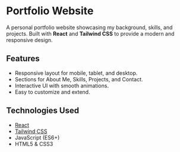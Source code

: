 # Portfolio Website

A personal portfolio website showcasing my background, skills, and projects. Built with **React** and **Tailwind CSS** to provide a modern and responsive design.

## Features

- Responsive layout for mobile, tablet, and desktop.
- Sections for About Me, Skills, Projects, and Contact.
- Interactive UI with smooth animations.
- Easy to customize and extend.

## Technologies Used

- [React](https://reactjs.org/)
- [Tailwind CSS](https://tailwindcss.com/)
- JavaScript (ES6+)
- HTML5 & CSS3

